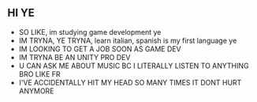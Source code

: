 ## HI YE

<!--
**AlmojabanaSanadora/AlmojabanaSanadora** is a ✨ _special_ ✨ repository because its `README.md` (this file) appears on your GitHub profile.

Here are some ideas to get you started:
-->

- SO LIKE, im studying game development ye
- IM TRYNA, YE TRYNA, learn italian, spanish is my first language ye
- IM LOOKING TO GET A JOB SOON AS GAME DEV 
- IM TRYNA BE AN UNITY PRO DEV
- U CAN ASK ME ABOUT MUSIC BC I LITERALLY LISTEN TO ANYTHING BRO LIKE FR
- I'VE ACCIDENTALLY HIT MY HEAD SO MANY TIMES IT DONT HURT ANYMORE

